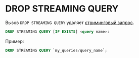 # DROP STREAMING QUERY

<!-- markdownlint-disable proper-names -->

Вызов `DROP STREAMING QUERY` удаляет [стриминговый запрос](../../../concepts/streaming_query/index.md).

```sql
DROP STREAMING QUERY [IF EXISTS] <query name>:
```

Пример:

```sql
DROP STREAMING QUERY `my_queries/query_name`;
```
